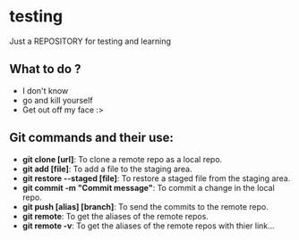 # testing

Just a REPOSITORY for testing and learning

## What to do ?

- I don't know
- go and kill yourself
- Get out off my face :>

## Git commands and their use:

 - **git clone [url]**: To clone a remote repo as a local repo.
 - **git add [file]**: To add a file to the staging area.
 - **git restore --staged [file]**: To restore a staged file from the staging area.
 - **git commit -m "Commit message"**: To commit a change in the local repo.
 - **git push [alias] [branch]**: To send the commits to the remote repo.
 - **git remote**: To get the aliases of the remote repos.
 - **git remote -v**: To get the aliases of the remote repos with thier link...

